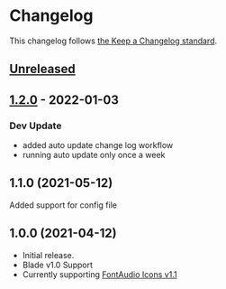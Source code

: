 # Changelog

This changelog follows [the Keep a Changelog standard](https://keepachangelog.com).

## [Unreleased](https://github.com/codeat3/blade-fontaudio/compare/1.2.0...HEAD)

## [1.2.0](https://github.com/codeat3/blade-fontaudio/compare/1.1.0...1.2.0) - 2022-01-03

### Dev Update

- added auto update change log workflow
- running auto update only once a week

## 1.1.0 (2021-05-12)

Added support for config file

## 1.0.0 (2021-04-12)

- Initial release.
- Blade v1.0 Support
- Currently supporting [FontAudio Icons v1.1](https://github.com/fefanto/fontaudio/releases/tag/1.1)
